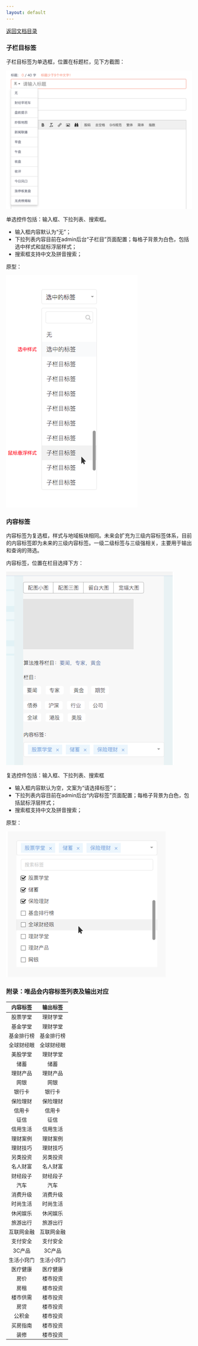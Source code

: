 ```yaml
---
layout: default
---
```

[返回文档目录](../)

### 子栏目标签

子栏目标签为单选框，位置在标题栏，见下方截图：

![子栏目标签位置](../resource/subcollumn-tag-location.png)

单选控件包括：输入框、下拉列表、搜索框。
* 输入框内容默认为“无”；
* 下拉列表内容目前在admin后台“子栏目”页面配置；每格子背景为白色，包括选中样式和鼠标浮层样式；
* 搜索框支持中文及拼音搜索；

原型：

![子栏目标签](../resource/subcollumn-tag-ui.png)

### 内容标签

内容标签为复选框，样式与地域板块相同。未来会扩充为三级内容标签体系，目前的内容标签即为未来的三级内容标签。一级二级标签与三级强相关，主要用于输出和查询的筛选。

内容标签，位置在栏目选择下方：

![内容标签位置](../resource/content-tag-location.png)

复选控件包括：输入框、下拉列表、搜索框
* 输入框内容默认为空，文案为“请选择标签”；
* 下拉列表内容目前在admin后台“内容标签”页面配置；每格子背景为白色，包括鼠标浮层样式；
* 搜索框支持中文及拼音搜索；

原型：

![内容标签](../resource/content-tag-ui.png)

### 附录：唯品会内容标签列表及输出对应

| 内容标签 | 输出标签 |
|:---:| :-----------: |
|股票学堂|理财学堂|
|基金学堂|理财学堂|
|基金排行榜|基金排行榜|
|全球财经眼|全球财经眼|
|美股学堂|理财学堂|
|储蓄|储蓄|
|理财产品|理财产品|
|网银|网银|
|银行卡|银行卡|
|保险理财|保险理财|
|信用卡|信用卡|
|征信|征信|
|信用生活|信用生活|
|理财案例|理财案例|
|理财技巧|理财技巧|
|另类投资|另类投资|
|名人财富|名人财富|
|财经段子|财经段子|
|汽车|汽车|
|消费升级|消费升级|
|时尚生活|时尚生活|
|休闲娱乐|休闲娱乐|
|旅游出行|旅游出行|
|互联网金融|互联网金融|
|支付安全|支付安全|
|3C产品|3C产品|
|生活小窍门|生活小窍门|
|医疗健康|医疗健康|
|房价|楼市投资|
|房租|楼市投资|
|楼市供需|楼市投资|
|房贷|楼市投资|
|公积金|楼市投资|
|买房指南|楼市投资|
|装修|楼市投资|
